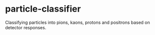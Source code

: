 # particle-classifier
Classifying particles into pions, kaons, protons and positrons based on detector responses.
